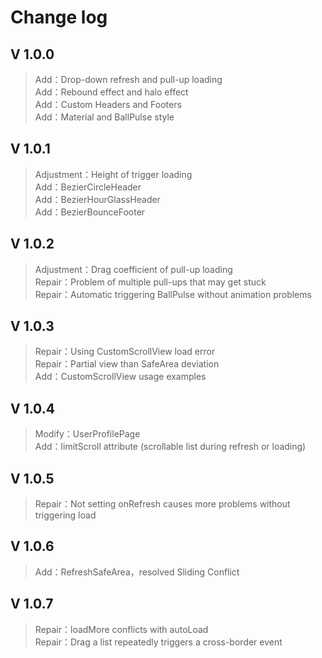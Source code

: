 # Change log

## V 1.0.0
>Add：Drop-down refresh and pull-up loading  
>Add：Rebound effect and halo effect  
>Add：Custom Headers and Footers  
>Add：Material and BallPulse style

## V 1.0.1
>Adjustment：Height of trigger loading  
>Add：BezierCircleHeader  
>Add：BezierHourGlassHeader  
>Add：BezierBounceFooter

## V 1.0.2
>Adjustment：Drag coefficient of pull-up loading  
>Repair：Problem of multiple pull-ups that may get stuck  
>Repair：Automatic triggering BallPulse without animation problems  

## V 1.0.3
>Repair：Using CustomScrollView load error  
>Repair：Partial view than SafeArea deviation  
>Add：CustomScrollView usage examples  

## V 1.0.4
>Modify：UserProfilePage  
>Add：limitScroll attribute (scrollable list during refresh or loading)  

## V 1.0.5
>Repair：Not setting onRefresh causes more problems without triggering load  

## V 1.0.6
>Add：RefreshSafeArea，resolved Sliding Conflict  

## V 1.0.7
>Repair：loadMore conflicts with autoLoad  
>Repair：Drag a list repeatedly triggers a cross-border event  